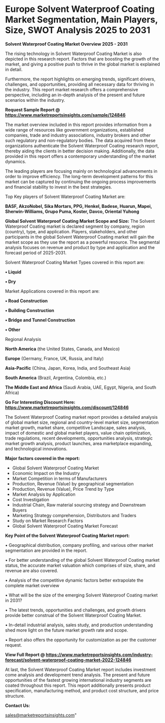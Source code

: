 # Europe Solvent Waterproof Coating Market Segmentation, Main Players, Size, SWOT Analysis 2025 to 2031

<Strong> Solvent Waterproof Coating Market Overview 2025 - 2031</strong>

The rising technology in Solvent Waterproof Coating Market is also depicted in this research report. Factors that are boosting the growth of the market, and giving a positive push to thrive in the global market is explained in detail.

Furthermore, the report highlights on emerging trends, significant drivers, challenges, and opportunities, providing all necessary data for thriving in the industry. This report market research offers a comprehensive perspective, including an in-depth analysis of the present and future scenarios within the industry.

<strong>Request Sample Report @ <a href=https://www.marketreportsinsights.com/sample/124846>https://www.marketreportsinsights.com/sample/124846</a></strong>

The market overview included in this report provides information from a wide range of resources like government organizations, established companies, trade and industry associations, industry brokers and other such regulatory and non-regulatory bodies. The data acquired from these organizations authenticate the Solvent Waterproof Coating research report, thereby aiding the clients in better decision making. Additionally, the data provided in this report offers a contemporary understanding of the market dynamics.

The leading players are focusing mainly on technological advancements in order to improve efficiency. The long-term development patterns for this market can be captured by continuing the ongoing process improvements and financial stability to invest in the best strategies.

Top Key players of Solvent Waterproof Coating Market are:

<strong>BASF, AkzoNobel, Sika Mortars, PPG, Henkel, Badese, Huarun, Mapei, Sherwin-Williams, Grupo Puma, Koster, Davco, Oriental Yuhong</strong>

<strong><b>Global Solvent Waterproof Coating Market Scope and Size:</b></strong>
The Solvent Waterproof Coating market is declared segment by company, region (country), type, and application. Players, stakeholders, and other participants in the global Solvent Waterproof Coating market will gain the market scope as they use the report as a powerful resource. The segmental analysis focuses on revenue and product by type and application and the forecast period of 2025-2031.

Solvent Waterproof Coating Market Types covered in this report are:

<strong>• Liquid

• Dry</strong>

Market Applications covered in this report are:

<strong>• Road Construction

• Building Construction

• Bridge and Tunnel Construction

• Other</strong> 

Regional Analysis

<strong>North America</strong> (the United States, Canada, and Mexico)

<strong>Europe</strong> (Germany, France, UK, Russia, and Italy)

<strong>Asia-Pacific</strong> (China, Japan, Korea, India, and Southeast Asia)

<strong>South America</strong> (Brazil, Argentina, Colombia, etc.)

<strong>The Middle East and Africa</strong> (Saudi Arabia, UAE, Egypt, Nigeria, and South Africa)

<strong>Go For Interesting Discount Here: <a href=https://www.marketreportsinsights.com/discount/124846>https://www.marketreportsinsights.com/discount/124846</a></strong>

The Solvent Waterproof Coating market report provides a detailed analysis of global market size, regional and country-level market size, segmentation market growth, market share, competitive Landscape, sales analysis, impact of domestic and global market players, value chain optimization, trade regulations, recent developments, opportunities analysis, strategic market growth analysis, product launches, area marketplace expanding, and technological innovations.

<strong><b>Major factors covered in the report:</b></strong>
<ul>
  <li>Global Solvent Waterproof Coating Market </li>
  <li>Economic Impact on the Industry</li>
  <li>Market Competition in terms of Manufacturers</li>
  <li>Production, Revenue (Value) by geographical segmentation</li>
  <li>Production, Revenue (Value), Price Trend by Type</li>
  <li>Market Analysis by Application</li>
  <li>Cost Investigation</li>
  <li>Industrial Chain, Raw material sourcing strategy and Downstream Buyers</li>
  <li>Marketing Strategy comprehension, Distributors and Traders</li>
  <li>Study on Market Research Factors</li>
  <li>Global Solvent Waterproof Coating Market Forecast</li>
</ul>

<strong><b>Key Point of the Solvent Waterproof Coating Market report:</b></strong>

• Geographical distribution, company profiling, and various other market segmentation are provided in the report.

• For better understanding of the global Solvent Waterproof Coating market status, the accurate market valuation which comprises of size, share, and revenue are also covered.

• Analysis of the competitive dynamic factors better extrapolate the complete market overview

• What will be the size of the emerging Solvent Waterproof Coating market in 2031?

• The latest trends, opportunities and challenges, and growth drivers provide better construal of the Solvent Waterproof Coating Market.

• In-detail industrial analysis, sales study, and production understanding shed more light on the future market growth rate and scope.

• Report also offers the opportunity for customization as per the customer request.

<strong><b>View Full Report @ <a href=https://www.marketreportsinsights.com/industry-forecast/solvent-waterproof-coating-market-2022-124846>https://www.marketreportsinsights.com/industry-forecast/solvent-waterproof-coating-market-2022-124846</a></b></strong>


At last, the Solvent Waterproof Coating Market report includes investment come analysis and development trend analysis. The present and future opportunities of the fastest growing international industry segments are coated throughout this report. This report additionally presents product specification, manufacturing method, and product cost structure, and price structure.

<strong>Contact Us:</strong>

sales@marketreportsinsights.com"
